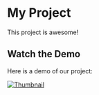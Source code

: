 # My Project

This project is awesome!

## Watch the Demo

Here is a demo of our project:

[![Thumbnail](https://example.com/thumbnail.jpg)](https://www.youtube.com/watch?v=WGWzfyeZ8IE)

